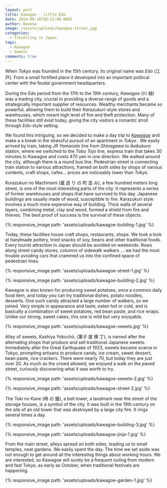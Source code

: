 ```yaml
---
layout: post
title: Kawagoe - little Edo
date: 2014-09-16T20:12:00.000Z
author: Nevena
image: /assets/uploads/kawagoe-street.jpg
categories:
  - Travelling in Japan
tags:
  - Kawagoe
  - Sweets
comments: true
---
```

When  *Tokyo*  was founded in the 15th century, its original name was  *Edo*  (江 戸). From a small fortified place it developed into an important political center with the feudal government headquarters. 

During the  *Edo*  period from the 17th to the 19th century, *Kawagoe* (川 越) was a trading city, crucial to providing a diverse range of goods and a strategically important supplier of resources. Wealthy merchants  became so powerful, allowing them to build their  *Karazukuri*-style stores and warehouses, which meant high level of fire and theft protection. Many of these facilities still exist today, giving the city visitors a romantic stroll  through *Edo*-style setting.

We found this intriguing, so we decided to make a day trip to *[Kawagoe](http://www.koedo.or.jp/foreign/english/)* and make a a break in the stressful pursuit of an apartment in  *Tokyo* . We easily arrived by train, taking *JR Yamanote* line from *Shinagawa*  to  *Ikebukuro*  station, where we switched to the  *Tobu Tojo*  line, express train that takes 30 minutes to Kawagoe and costs 470 yen in one direction. We walked around the city, although there is a round bus line. Pedestrian street is connecting train station to various  attractions, framed on both sides by shops of various contents, craft shops, cafes... prices are noticeably lower than  *Tokyo*.

<!--page-->


Kurazukuri no Machinami (蔵 造 り の 町 並 み), a few hundred meters long street, is one of the most interesting parts of the city. It represents a series of former warehouses and shops that have survived to this day. Japanese buildings are usually made of wood, susceptible to fire. Karazukuri style involves a much more expensive way of building. Thick walls of several layers, combining metal, clay and wood, formed a shield from fire and thieves. The best proof of success is the survival of these objects.

{% responsive_image path: 'assets/uploads/kawagoe-building-1.jpg' %}

Today, these facilities house craft shops, restaurants, shops. We took a look at handmade pottery, tried snacks of soy, beans and other traditional foods. Every tourist attraction in Japan should be avoided on weekends. Rows along street candy stores, columns of sidewalk walkers ... we had the most trouble avoiding cars that crammed us into the confined space of pedestrian lines.

{% responsive_image path: 'assets/uploads/kawagoe-street-1.jpg' %}

{% responsive_image path: 'assets/uploads/kawagoe-building-2.jpg' %}

<!--page-->

Kawagoe is also known for producing sweet potatoes, once a common daily food item, and today you can try traditional dishes, potato noodles, desserts. One such candy attracted a large number of walkers, so we joined. Very simple in appearance and taste, eaten hot or cold, and is basically a combination of sweet potatoes, red bean paste, and rice wraps. Unlike our strong, sweet cakes, this one is mild but very enjoyable.

{% responsive_image path: 'assets/uploads/kawagoe-sweets.jpg' %}

Alley of sweets, Kashiya Yokochō, (菓子 屋 横 丁), is named after the alternating shops that produce and sell traditional Japanese sweets. Immediately after the Great Earthquake of 1923, sweets became scarce in Tokyo, prompting artisans to produce candy, ice cream, sweet dessert, bean paste, rice crackers. There were nearly 70, but today they are just over 20. As much as the crowd allowed, we enjoyed a walk on the paved street, curiously discovering what it was worth to try.

{% responsive_image path: 'assets/uploads/kawagoe-sweets-2.jpg' %}

{% responsive_image path: 'assets/uploads/kawagoe-street-2.jpg' %}

<!--page-->

The Toki no Kane (時 の 鐘), a bell tower, a landmark near the street of the storage houses, is a symbol of the city. It was built in the 19th century on the site of an old tower that was destroyed by a large city fire. It rings several times a day.

{% responsive_image path: 'assets/uploads/kawagoe-building-3.jpg' %}

{% responsive_image path: 'assets/uploads/kawagoe-jinja-1.jpg' %}

From the main street, alleys spread on both sides, leading us to small temples, neat gardens. We easily spent the day. The time we set aside was not enough to get around all the interesting things about working hours. We are interested, so Kawagoe will surely be a frequent outing from modern and fast Tokyo, as early as October, when traditional festivals are happening.

{% responsive_image path: 'assets/uploads/kawagoe-garden-1.jpg' %}